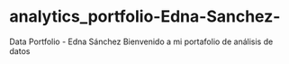 # analytics_portfolio-Edna-Sanchez-
Data Portfolio - Edna Sánchez Bienvenido a mi portafolio de análisis de datos

